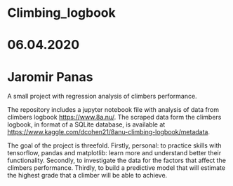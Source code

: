 # Climbing_logbook
# 06.04.2020
# Jaromir Panas

A small project with regression analysis of climbers performance.

The repository includes a jupyter notebook file with analysis of data from climbers logbook https://www.8a.nu/. The scraped data form the climbers logbook, in format of a SQLite database, is available at https://www.kaggle.com/dcohen21/8anu-climbing-logbook/metadata. 

The goal of the project is threefold. Firstly, personal: to practice skills with tensorflow, pandas and matplotlib: learn more and understand better their functionality. Secondly, to investigate the data for the factors that affect the climbers performance. Thirdly, to build a predictive model that will estimate the highest grade that a climber will be able to achieve.
